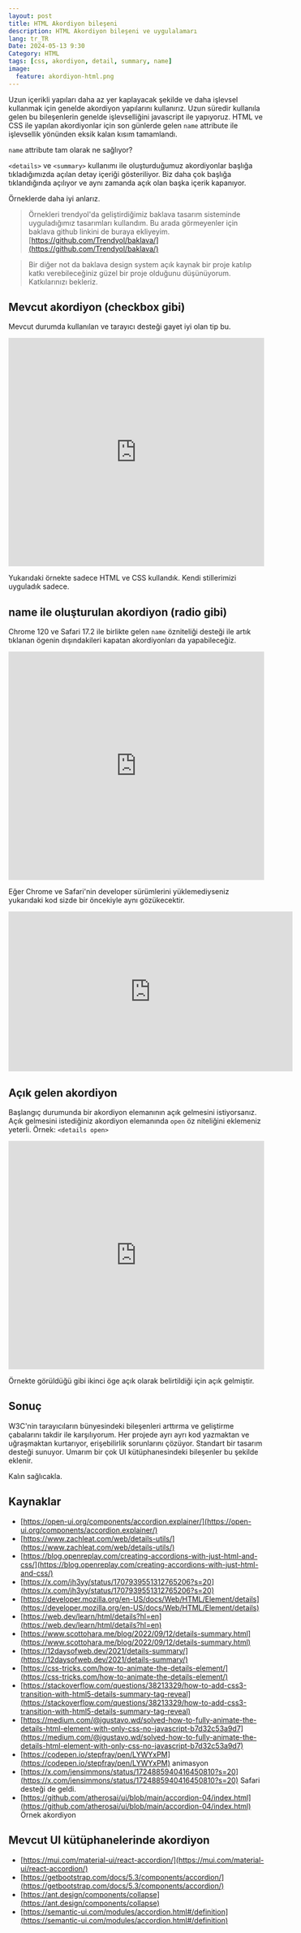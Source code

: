 ```yaml
---
layout: post
title: HTML Akordiyon bileşeni
description: HTML Akordiyon bileşeni ve uygulalamarı
lang: tr_TR
Date: 2024-05-13 9:30
Category: HTML
tags: [css, akordiyon, detail, summary, name]
image:
  feature: akordiyon-html.png
---
```


Uzun içerikli yapıları daha az yer kaplayacak şekilde ve daha işlevsel kullanmak için genelde akordiyon yapılarını kullanırız.  Uzun süredir kullanıla gelen bu bileşenlerin genelde işlevselliğini javascript ile yapıyoruz. HTML ve CSS ile yapılan akordiyonlar için son günlerde gelen `name` attribute ile işlevsellik yönünden eksik kalan kısım tamamlandı. 

`name` attribute tam olarak ne sağlıyor?

`<details>` ve `<summary>` kullanımı ile oluşturduğumuz akordiyonlar başlığa tıkladığımızda açılan detay içeriği gösteriliyor. Biz daha çok başlığa tıklandığında açılıyor ve aynı zamanda açık olan başka içerik kapanıyor. 

Örneklerde daha iyi anlarız. 

 > Örnekleri trendyol'da geliştirdiğimiz baklava tasarım sisteminde uyguladığımız tasarımları kullandım. Bu arada görmeyenler için baklava github linkini de buraya ekliyeyim. [https://github.com/Trendyol/baklava/](https://github.com/Trendyol/baklava/)


 > Bir diğer not da baklava design system açık kaynak bir proje katılıp katkı verebileceğiniz güzel bir proje olduğunu düşünüyorum. Katkılarınızı bekleriz.

## Mevcut akordiyon (checkbox gibi)

Mevcut durumda kullanılan ve tarayıcı desteği gayet iyi olan tip bu.

<iframe height="450" width="100%" style="width: 100%;" scrolling="no" title="akordiyon - checkbox gibi" src="https://codepen.io/fatihhayri/embed/qBgoRzW?default-tab=result" frameborder="no" loading="lazy" allowtransparency="true" allowfullscreen="true">
  See the Pen <a href="https://codepen.io/fatihhayri/pen/qBgoRzW">
  akordiyon - checkbox gibi</a> by Fatih Hayrioğlu (<a href="https://codepen.io/fatihhayri">@fatihhayri</a>)
  on <a href="https://codepen.io">CodePen</a>.
</iframe>

Yukarıdaki örnekte sadece HTML ve CSS kullandık. Kendi stillerimizi uyguladık sadece. 

## name ile oluşturulan akordiyon (radio gibi)

Chrome 120 ve Safari 17.2 ile birlikte gelen `name` özniteliği desteği ile artık tıklanan ögenin dışındakileri kapatan akordiyonları da yapabileceğiz. 

<iframe height="450" width="100%" style="width: 100%;" scrolling="no" title="akordiyon - radio gibi" src="https://codepen.io/fatihhayri/embed/eYxMvOb?default-tab=result" frameborder="no" loading="lazy" allowtransparency="true" allowfullscreen="true">
  See the Pen <a href="https://codepen.io/fatihhayri/pen/eYxMvOb">
  akordiyon - radio gibi</a> by Fatih Hayrioğlu (<a href="https://codepen.io/fatihhayri">@fatihhayri</a>)
  on <a href="https://codepen.io">CodePen</a>.
</iframe>

Eğer Chrome ve Safari'nin developer sürümlerini yüklemediyseniz yukarıdaki kod sizde bir öncekiyle aynı gözükecektir.

<iframe width="560" height="315" src="https://www.youtube.com/embed/iB9KDtbUufU?si=PHiXZ-iiItBBn30K" title="YouTube video player" frameborder="0" allow="accelerometer; autoplay; clipboard-write; encrypted-media; gyroscope; picture-in-picture; web-share" allowfullscreen></iframe>

## Açık gelen akordiyon
Başlangıç durumunda bir akordiyon elemanının açık gelmesini istiyorsanız. Açık gelmesini istediğiniz akordiyon elemanında `open` öz niteliğini eklemeniz yeterli. Örnek: `<details open>`

<iframe height="450" width="100%" style="width: 100%;" scrolling="no" title="akordiyon - radio gibi" src="https://codepen.io/fatihhayri/embed/mdvxWRm?default-tab=result" frameborder="no" loading="lazy" allowtransparency="true" allowfullscreen="true">
  See the Pen <a href="https://codepen.io/fatihhayri/pen/mdvxWRm">
  akordiyon - radio gibi</a> by Fatih Hayrioğlu (<a href="https://codepen.io/fatihhayri">@fatihhayri</a>)
  on <a href="https://codepen.io">CodePen</a>.
</iframe>

Örnekte görüldüğü gibi ikinci öge açık olarak belirtildiği için açık gelmiştir.

## Sonuç

W3C'nin tarayıcıların bünyesindeki bileşenleri arttırma ve geliştirme çabalarını takdir ile karşılıyorum. Her projede ayrı ayrı kod yazmaktan ve uğraşmaktan kurtarıyor, erişebilirlik sorunlarını çözüyor. Standart bir tasarım desteği sunuyor. Umarım bir çok UI kütüphanesindeki bileşenler bu şekilde eklenir.

Kalın sağlıcakla.

## Kaynaklar

- [https://open-ui.org/components/accordion.explainer/](https://open-ui.org/components/accordion.explainer/)
- [https://www.zachleat.com/web/details-utils/](https://www.zachleat.com/web/details-utils/)
- [https://blog.openreplay.com/creating-accordions-with-just-html-and-css/](https://blog.openreplay.com/creating-accordions-with-just-html-and-css/)
- [https://x.com/jh3yy/status/1707939551312765206?s=20](https://x.com/jh3yy/status/1707939551312765206?s=20)
- [https://developer.mozilla.org/en-US/docs/Web/HTML/Element/details](https://developer.mozilla.org/en-US/docs/Web/HTML/Element/details)
- [https://web.dev/learn/html/details?hl=en](https://web.dev/learn/html/details?hl=en)
- [https://www.scottohara.me/blog/2022/09/12/details-summary.html](https://www.scottohara.me/blog/2022/09/12/details-summary.html)
- [https://12daysofweb.dev/2021/details-summary/](https://12daysofweb.dev/2021/details-summary/)
- [https://css-tricks.com/how-to-animate-the-details-element/](https://css-tricks.com/how-to-animate-the-details-element/)
- [https://stackoverflow.com/questions/38213329/how-to-add-css3-transition-with-html5-details-summary-tag-reveal](https://stackoverflow.com/questions/38213329/how-to-add-css3-transition-with-html5-details-summary-tag-reveal)
- [https://medium.com/@jgustavo.wd/solved-how-to-fully-animate-the-details-html-element-with-only-css-no-javascript-b7d32c53a9d7](https://medium.com/@jgustavo.wd/solved-how-to-fully-animate-the-details-html-element-with-only-css-no-javascript-b7d32c53a9d7)
- [https://codepen.io/stepfray/pen/LYWYxPM](https://codepen.io/stepfray/pen/LYWYxPM) animasyon
- [https://x.com/jensimmons/status/1724885940416450810?s=20](https://x.com/jensimmons/status/1724885940416450810?s=20) Safari desteği de geldi.
- [https://github.com/atherosai/ui/blob/main/accordion-04/index.html](https://github.com/atherosai/ui/blob/main/accordion-04/index.html) Örnek akordiyon

## Mevcut UI kütüphanelerinde akordiyon

- [https://mui.com/material-ui/react-accordion/](https://mui.com/material-ui/react-accordion/)
- [https://getbootstrap.com/docs/5.3/components/accordion/](https://getbootstrap.com/docs/5.3/components/accordion/)
- [https://ant.design/components/collapse](https://ant.design/components/collapse)
- [https://semantic-ui.com/modules/accordion.html#/definition](https://semantic-ui.com/modules/accordion.html#/definition)